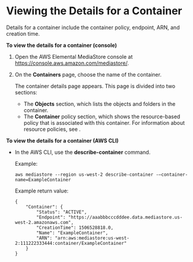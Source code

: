 # Viewing the Details for a Container<a name="containers-view-details"></a>

Details for a container include the container policy, endpoint, ARN, and creation time\.

**To view the details for a container \(console\)**

1. Open the AWS Elemental MediaStore console at [https://console\.aws\.amazon\.com/mediastore/](https://console.aws.amazon.com/mediastore/)\.

1. On the **Containers** page, choose the name of the container\. 

   The container details page appears\. This page is divided into two sections:
   + The **Objects** section, which lists the objects and folders in the container\.
   + The **Container** policy section, which shows the resource\-based policy that is associated with this container\. For information about resource policies, see [](policies.md)\.

**To view the details for a container \(AWS CLI\)**
+ In the AWS CLI, use the **describe\-container** command\.

  Example:

  ```
  aws mediastore --region us-west-2 describe-container -–container-name=ExampleContainer
  ```

  Example return value:

  ```
  {
      "Container": {
          "Status": "ACTIVE",
          "Endpoint": "https://aaabbbcccdddee.data.mediastore.us-west-2.amazonaws.com",
          "CreationTime": 1506528818.0,
          "Name": "ExampleContainer",
          "ARN": "arn:aws:mediastore:us-west-2:111222333444:container/ExampleContainer"
      }
  }
  ```